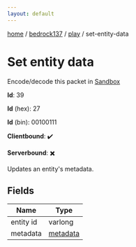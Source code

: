 ```yaml
---
layout: default
---
```


[home](/)  /  [bedrock137](/protocol/bedrock137)  /  [play](/protocol/bedrock137/play)  /  set-entity-data

# Set entity data

Encode/decode this packet in [Sandbox](../../../sandbox/bedrock137#Play.SetEntityData)

**Id**: 39

**Id** (hex): 27

**Id** (bin): 00100111

**Clientbound**: ✔️

**Serverbound**: ✖️

Updates an entity's metadata.

## Fields

Name | Type
---|---
entity id | varlong
metadata | [metadata](/protocol/bedrock137/metadata)
